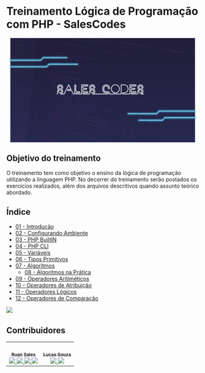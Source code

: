 # Treinamento Lógica de Programação com PHP - SalesCodes

<img align="center" src="assets/img/salescodes.png" alt="php" width="800px"/>

## Objetivo do treinamento

O treinamento tem como objetivo o ensino da lógica de programação utilizando a linguagem PHP. No decorrer do treinamento serão postados os exercícios realizados, além dos arquivos descritivos quando assunto teórico abordado.

## Índice

- [01 - Introdução](/01%20-%20Introdução/Introducao.md)
- [02 - Configurando Ambiente](/02%20-%20Configurando%20o%20Ambiente/Ambiente.md)
- [03 - PHP BuiltIN](/03%20-%20PHP%20BuiltIN/PHP%20BuiltIN.md)
- [04 - PHP CLI](/04%20-%20PHP%20CLI/PHP%20CLI.md)
- [05 - Variáveis](/05%20-%20Variáveis/Variaveis.md)
- [06 - Tipos Primitivos](/06%20-%20Tipos%20Primitivos/Tipos%20Primitivos.md)
- [07 - Algoritmos](/07%20-%20Algoritmos/Algoritmos.md)
  - [08 - Algoritmos na Prática](/08%20-%20Algoritmos%20na%20Prática/algoritmos.php)
- [09 - Operadores Aritiméticos](/09%20-%20Operadores%20Aritméticos/Operadores%20Aritiméticos.md)
- [10 - Operadores de Atribuição](/10%20-%20Operadores%20de%20Atribuição/Operadores%20de%20Atribuição.md)
- [11 - Operadores Lógicos](/11%20-%20Operadores%20Lógicos/Operadores%20Lógicos.md)
- [12 - Operadores de Comparação](/12%20-%20Operadores%20de%20Comparação/Operadores%20de%20Comparação.md)

<left>
  <a href="https://www.youtube.com/playlist?list=PL9colCIIhmx0y7-jyE-88D-xAGL7VtNxX" target="_blank">
  <img src="https://img.shields.io/badge/Playlist Curso Lógica de Progrmação com PHP-FF0000?style=for-the-badge&logo=youtube&logoColor=white"/>
  </a>
</left>

## Contribuidores

<table>
  <td align="center">
  <a>
  <img src="https://avatars.githubusercontent.com/u/45979917?v=4" width="100px;" alt=""/>
  <br />
  <sub><b>Ruan Sales</b></sub>
  </a>
  <br />
  <a href=" https://www.youtube.com/channel/UCEVan_CSqptt61vu4oT7n9w"> 
    <img src="https://img.shields.io/badge/-FF0000?style=for-the-badge&logo=youtube&logoColor=white" />
  </a>
  <a href="https://www.instagram.com/osalescodes/">
    <img src="https://img.shields.io/badge/-E4405F?style=for-the-badge&logo=instagram&logoColor=white"/>
  </a>
  <a href ="https://www.linkedin.com/in/ruan-sales-7b4051171/">
    <img src="https://img.shields.io/badge/-0077B5?style=for-the-badge&logo=linkedin&logoColor=white" />
  </a>
  <a href="https://github.com/RuanSalles">
    <img src="https://img.shields.io/badge/-100000?style=for-the-badge&logo=github&logoColor=white" />
  </a>
  </td>

  <td align="center">
  <a href="https://www.oerebor.dev">
  <img src="https://avatars.githubusercontent.com/u/62480586?v=4" width="100px;" alt=""/>
  <br />
  <sub><b>Lucas Souza</b></sub>
  </a>
  <br />
  <a href="https://www.linkedin.com/in/lucas-souza-dev/">
    <img src="https://img.shields.io/badge/-0077B5?style=for-the-badge&logo=linkedin&logoColor=white" />
  </a>
  <a href="https://github.com/deverebor">
    <img src="https://img.shields.io/badge/-100000?style=for-the-badge&logo=github&logoColor=white" />
  </a>
  </td>
</table>
